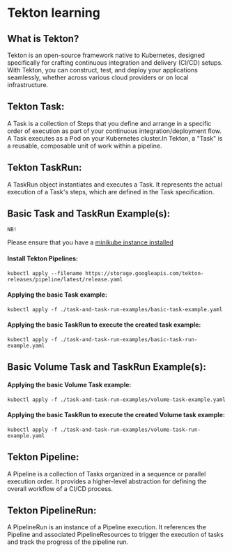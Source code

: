 # Tekton learning

## What is Tekton?

Tekton is an open-source framework native to Kubernetes, designed specifically for crafting continuous integration and delivery (CI/CD) setups. With Tekton, you can construct, test, and deploy your applications seamlessly, whether across various cloud providers or on local infrastructure.

## Tekton Task:

A Task is a collection of Steps that you define and arrange in a specific order of execution as part of your continuous integration/deployment flow. A Task executes as a Pod on your Kubernetes cluster.In Tekton, a "Task" is a reusable, composable unit of work within a pipeline.

## Tekton TaskRun:

A TaskRun object instantiates and executes a Task.
It represents the actual execution of a Task's steps, which are defined in the Task specification.

## Basic Task and TaskRun Example(s):

`NB!`

Please ensure that you have a [minikube instance installed](https://minikube.sigs.k8s.io/docs/start/)

#### Install Tekton Pipelines:

```
kubectl apply --filename https://storage.googleapis.com/tekton-releases/pipeline/latest/release.yaml
```

#### Applying the basic Task example:

```
kubectl apply -f ./task-and-task-run-examples/basic-task-example.yaml
```

#### Applying the basic TaskRun to execute the created task example:

```
kubectl apply -f ./task-and-task-run-examples/basic-task-run-example.yaml
```

## Basic Volume Task and TaskRun Example(s):

#### Applying the basic Volume Task example:

```
kubectl apply -f ./task-and-task-run-examples/volume-task-example.yaml
```

#### Applying the basic TaskRun to execute the created Volume task example:

```
kubectl apply -f ./task-and-task-run-examples/volume-task-run-example.yaml
```

## Tekton Pipeline:

A Pipeline is a collection of Tasks organized in a sequence or parallel execution order. It provides a higher-level abstraction for defining the overall workflow of a CI/CD process.

## Tekton PipelineRun:

A PipelineRun is an instance of a Pipeline execution. It references the Pipeline and associated PipelineResources to trigger the execution of tasks and track the progress of the pipeline run.